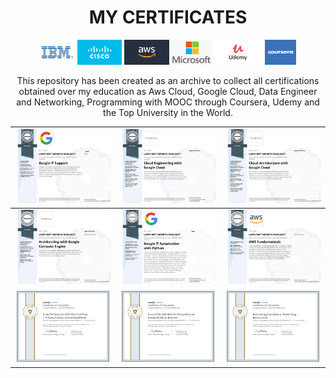 <h1 align="center">MY CERTIFICATES</h1>
<p id="downloads" align="center">	
	<img src="https://github.com/larrymahumot/Certificates/blob/main/Logo/IBM.jpg" height="40px"/>
	<img src="https://github.com/larrymahumot/Certificates/blob/main/Logo/Cisco.jpg" height="40px"/>
	<img src="https://github.com/larrymahumot/Certificates/blob/main/Logo/Aws.jpg" height="40px"/>
	<img src="https://github.com/larrymahumot/Certificates/blob/main/Logo/Microsoft.jpg" height="40px"/>
	<img src="https://github.com/larrymahumot/Certificates/blob/main/Logo/Udemy.png" height="40px"/>
	<img src="https://github.com/larrymahumot/Certificates/blob/main/Logo/Coursera.jpg"  Width="50px" height="40px"/>
</p>

<p align="Center"> This repository has been created as an archive to collect all certifications obtained over my education as Aws Cloud, Google Cloud, Data Engineer and Networking, Programming with MOOC through Coursera, Udemy and the Top University in the World. </p>



| ![cert_1][01] | ![cert_2][02] | ![cert_3][03] |
| --- | --- | --- |
| ![cert_3][04] | ![cert_4][05] | ![cert_5][06] |
| ![cert_6][07] | ![cert_7][08] | ![cert_8][09] |


[//]: #ImageLinks
[01]: https://github.com/larrymahumot/Certificates/blob/main/Certificates/Google%20IT%20Support.jpg
[02]: https://github.com/larrymahumot/Certificates/blob/main/Certificates/Cloud%20Engineering%20with%20Google%20Cloud.jpg
[03]: https://github.com/larrymahumot/Certificates/blob/main/Certificates/Cloud%20Architecture%20with%20Google%20Cloud.jpg
[04]: https://github.com/larrymahumot/Certificates/blob/main/Certificates/Architecting%20with%20Google%20Compute%20Engine.jpg
[05]: https://github.com/larrymahumot/Certificates/blob/main/Certificates/Google%20IT%20Automation%20with%20Python.jpg
[06]: https://github.com/larrymahumot/Certificates/blob/main/Certificates/AWS%20Fundamentals.jpg
[07]: https://github.com/larrymahumot/Certificates/blob/main/Certificates/Certificate%20Of%20Completion_CompTIA%20Security%20SY0501%20Cert%20Prep%201%20Threats%20Attacks%20and%20Vulnerabilities.jpg
[08]: https://github.com/larrymahumot/Certificates/blob/main/Certificates/Certificate%20Of%20Completion_Cisco%20CCNA%20200301%20Cert%20Prep%20Network%20Fundamentals%20and%20Access.jpg
[09]: https://github.com/larrymahumot/Certificates/blob/main/Certificates/Certificate%20Of%20Completion_Networking%20Foundations%20Networking%20Basics%202015.jpg
[10]: https://github.com/larrymahumot/Certificates/blob/main/Certificates/NDG%20Linux%20Essentials%20Certificate.jpg
[11]: https://github.com/larrymahumot/Certificates/blob/main/Certificates//NDG%20Linux%20Unhatched%20Certificate.jpg
[12]: https://github.com/larrymahumot/Certificates/blob/main/Certificates/Introduction%20to%20Cybersecurity%20Certificate.jpg
[13]: https://github.com/larrymahumot/Certificates/blob/main/Certificates/Certificate%20Of%20Completion_CCNP%20Troubleshooting%20300135%20Cert%20Prep.jpg
[14]: https://github.com/larrymahumot/Certificates/blob/main/Certificates/Azure%20Administrator.jpg
[15]: https://github.com/larrymahumot/Certificates/blob/main/Certificates/AWS%20Fundamentals%20Addressing%20Security%20Risk.jpg
[16]: https://github.com/larrymahumot/Certificates/blob/main/Certificates/AWS%20Fundamentals%20Building%20Serverless%20Applications.jpg
[17]: https://github.com/larrymahumot/Certificates/blob/main/Certificates/AWS%20Fundamentals%20Going%20Cloud%20Native.jpg
[18]: https://github.com/larrymahumot/Certificates/blob/main/Certificates/AWS%20Fundamentals%20Migrating%20to%20the%20Cloud.jpg





